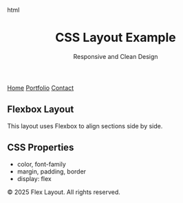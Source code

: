html
<!DOCTYPE html>
<html lang="en">
<head>
  <meta charset="UTF-8" />
  <meta name="viewport" content="width=device-width, initial-scale=1.0"/>
  <title>Styled Layout</title>
  <link rel="stylesheet" href="style.css">
</head>
<body>
  <header class="site-header">
    <h1>CSS Layout Example</h1>
    <p>Responsive and Clean Design</p>
  </header>

  <nav class="navbar">
    <a href="#">Home</a>
    <a href="#">Portfolio</a>
    <a href="#">Contact</a>
  </nav>

  <main class="main-container">
    <section class="card">
      <h2>Flexbox Layout</h2>
      <p>This layout uses Flexbox to align sections side by side.</p>
    </section>
    <section class="card">
      <h2>CSS Properties</h2>
      <ul>
        <li>color, font-family</li>
        <li>margin, padding, border</li>
        <li>display: flex</li>
      </ul>
    </section>
  </main>

  <footer class="footer">
&copy; 2025 Flex Layout. All rights reserved.
  </footer>
</body>
</html>
